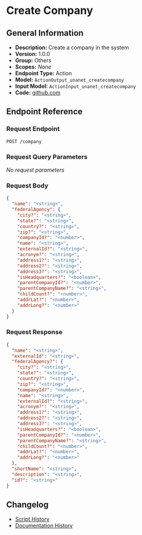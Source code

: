 <!-- BEGIN GENERATED CONTENT -->
# Create Company

## General Information

- **Description:** Create a company in the system
- **Version:** 1.0.0
- **Group:** Others
- **Scopes:** _None_
- **Endpoint Type:** Action
- **Model:** `ActionOutput_unanet_createcompany`
- **Input Model:** `ActionInput_unanet_createcompany`
- **Code:** [github.com](https://github.com/NangoHQ/integration-templates/tree/main/integrations/unanet/actions/create-company.ts)


## Endpoint Reference

### Request Endpoint

`POST /company`

### Request Query Parameters

_No request parameters_

### Request Body

```json
{
  "name": "<string>",
  "federalAgency": {
    "city?": "<string>",
    "state?": "<string>",
    "country?": "<string>",
    "zip?": "<string>",
    "companyId?": "<number>",
    "name": "<string>",
    "externalId?": "<string>",
    "acronym?": "<string>",
    "address1?": "<string>",
    "address2?": "<string>",
    "address3?": "<string>",
    "isHeadquarters?": "<boolean>",
    "parentCompanyId?": "<number>",
    "parentCompanyName?": "<string>",
    "childCount?": "<number>",
    "addrLat?": "<number>",
    "addrLong?": "<number>"
  }
}
```

### Request Response

```json
{
  "name": "<string>",
  "externalId": "<string>",
  "federalAgency?": {
    "city?": "<string>",
    "state?": "<string>",
    "country?": "<string>",
    "zip?": "<string>",
    "companyId?": "<number>",
    "name": "<string>",
    "externalId?": "<string>",
    "acronym?": "<string>",
    "address1?": "<string>",
    "address2?": "<string>",
    "address3?": "<string>",
    "isHeadquarters?": "<boolean>",
    "parentCompanyId?": "<number>",
    "parentCompanyName?": "<string>",
    "childCount?": "<number>",
    "addrLat?": "<number>",
    "addrLong?": "<number>"
  },
  "shortName": "<string>",
  "description": "<string>",
  "id?": "<string>"
}
```

## Changelog

- [Script History](https://github.com/NangoHQ/integration-templates/commits/main/integrations/unanet/actions/create-company.ts)
- [Documentation History](https://github.com/NangoHQ/integration-templates/commits/main/integrations/unanet/actions/create-company.md)

<!-- END  GENERATED CONTENT -->


